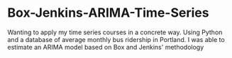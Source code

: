 # Box-Jenkins-ARIMA-Time-Series
Wanting to apply my time series courses in a concrete way. Using Python and a database of average monthly bus ridership in Portland. I was able to estimate an ARIMA model based on Box and Jenkins' methodology  
